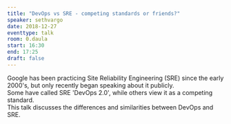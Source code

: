 ```yaml
---
title: "DevOps vs SRE - competing standards or friends?"
speaker: sethvargo
date: 2018-12-27
eventtype: talk
room: 0.daula
start: 16:30
end: 17:25
draft: false
---
```


Google has been practicing Site Reliability Engineering (SRE) since the early 2000's,
but only recently began speaking about it publicly.  
Some have called SRE 'DevOps 2.0', while others view it as a competing standard.  
This talk discusses the differences and similarities between DevOps and SRE.  
